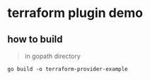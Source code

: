 # terraform plugin demo

## how to build

> in gopath directory

```code
go build -o terraform-provider-example
```

